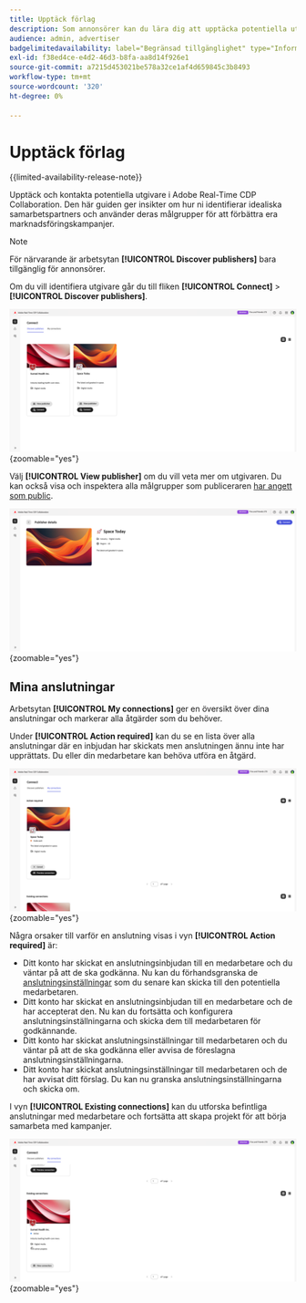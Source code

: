 ```yaml
---
title: Upptäck förlag
description: Som annonsörer kan du lära dig att upptäcka potentiella utgivare att samarbeta med Adobe Real-Time CDP Collaboration
audience: admin, advertiser
badgelimitedavailability: label="Begränsad tillgänglighet" type="Informative" url="https://helpx.adobe.com/legal/product-descriptions/real-time-customer-data-platform-collaboration.html newtab=true"
exl-id: f38ed4ce-e4d2-46d3-b8fa-aa8d14f926e1
source-git-commit: a7215d453021be578a32ce1af4d659845c3b8493
workflow-type: tm+mt
source-wordcount: '320'
ht-degree: 0%

---
```


# Upptäck förlag

{{limited-availability-release-note}}

Upptäck och kontakta potentiella utgivare i Adobe Real-Time CDP Collaboration. Den här guiden ger insikter om hur ni identifierar idealiska samarbetspartners och använder deras målgrupper för att förbättra era marknadsföringskampanjer.

>[!NOTE]
>
>För närvarande är arbetsytan **[!UICONTROL Discover publishers]** bara tillgänglig för annonsörer.

Om du vill identifiera utgivare går du till fliken **[!UICONTROL Connect]** > **[!UICONTROL Discover publishers]**.

![Kontrollpanelen Identifiera utgivare på arbetsytan för anslutning.](/help/assets/connect/discover-publishers/discover-publishers-overview.png){zoomable="yes"}

Välj **[!UICONTROL View publisher]** om du vill veta mer om utgivaren. Du kan också visa och inspektera alla målgrupper som publiceraren [har angett som public](/help/guide/setup/onboard-audiences.md#metadata-visibility).

![Information om en enskild utgivare](/help/assets/connect/discover-publishers/view-publisher-profile.png){zoomable="yes"}

## Mina anslutningar

Arbetsytan **[!UICONTROL My connections]** ger en översikt över dina anslutningar och markerar alla åtgärder som du behöver.

Under **[!UICONTROL Action required]** kan du se en lista över alla anslutningar där en inbjudan har skickats men anslutningen ännu inte har upprättats. Du eller din medarbetare kan behöva utföra en åtgärd.

![Åtgärdsvyn krävs på skärmen Mina anslutningar](/help/assets/connect/discover-publishers/action-required-view.png){zoomable="yes"}

Några orsaker till varför en anslutning visas i vyn **[!UICONTROL Action required]** är:

* Ditt konto har skickat en anslutningsinbjudan till en medarbetare och du väntar på att de ska godkänna. Nu kan du förhandsgranska de [anslutningsinställningar](/help/guide/glossary.md#connection-settings) som du senare kan skicka till den potentiella medarbetaren.
* Ditt konto har skickat en anslutningsinbjudan till en medarbetare och de har accepterat den. Nu kan du fortsätta och konfigurera anslutningsinställningarna och skicka dem till medarbetaren för godkännande.
* Ditt konto har skickat anslutningsinställningar till medarbetaren och du väntar på att de ska godkänna eller avvisa de föreslagna anslutningsinställningarna.
* Ditt konto har skickat anslutningsinställningar till medarbetaren och de har avvisat ditt förslag. Du kan nu granska anslutningsinställningarna och skicka om.

I vyn **[!UICONTROL Existing connections]** kan du utforska befintliga anslutningar med medarbetare och fortsätta att skapa projekt för att börja samarbeta med kampanjer.

![Vyn Befintliga anslutningar på skärmen Mina anslutningar](/help/assets/connect/discover-publishers/existing-connections-view.png){zoomable="yes"}
